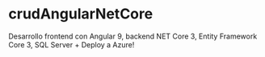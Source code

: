 # crudAngularNetCore

Desarrollo frontend con Angular 9, backend NET Core 3, Entity Framework Core 3, SQL Server + Deploy a Azure!